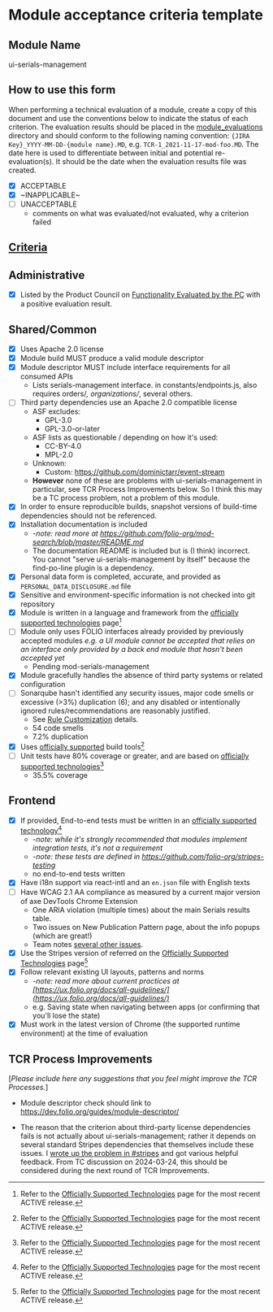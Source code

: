 # Module acceptance criteria template

## Module Name
ui-serials-management

## How to use this form
When performing a technical evaluation of a module, create a copy of this document and use the conventions below to indicate the status of each criterion.  The evaluation results should be placed in the [module_evaluations](https://github.com/folio-org/tech-council/tree/master/module_evaluations) directory and should conform to the following naming convention: `{JIRA Key}_YYYY-MM-DD-{module name}.MD`, e.g. `TCR-1_2021-11-17-mod-foo.MD`.  The date here is used to differentiate between initial and potential re-evaluation(s).  It should be the date when the evaluation results file was created.

* [x] ACCEPTABLE
* [x] ~INAPPLICABLE~
* [ ] UNACCEPTABLE
  * comments on what was evaluated/not evaluated, why a criterion failed

## [Criteria](https://github.com/folio-org/tech-council/blob/7b10294a5c1c10c7e1a7c5b9f99f04bf07630f06/MODULE_ACCEPTANCE_CRITERIA.MD)

## Administrative
* [X] Listed by the Product Council on [Functionality Evaluated by the PC](https://wiki.folio.org/display/PC/Functionality+Evaluated+by+the+PC) with a positive evaluation result.

## Shared/Common
* [X] Uses Apache 2.0 license
* [X] Module build MUST produce a valid module descriptor
* [X] Module descriptor MUST include interface requirements for all consumed APIs
  * Lists serials-management interface.  in constants/endpoints.js, also requires orders/*, organizations/*, several others.
* [ ] Third party dependencies use an Apache 2.0 compatible license
  * ASF excludes:
    * GPL-3.0
    * GPL-3.0-or-later
  * ASF lists as questionable / depending on how it's used:
    * CC-BY-4.0
    * MPL-2.0
  * Unknown:
    * Custom: https://github.com/dominictarr/event-stream
  * **However** none of these are problems with ui-serials-management in particular, see TCR Process Improvements below.  So I think this may be a TC process problem, not a problem of this module.
* [X] In order to ensure reproducible builds, snapshot versions of build-time dependencies should not be referenced.
* [X] Installation documentation is included
  * -_note: read more at https://github.com/folio-org/mod-search/blob/master/README.md_
  * The documentation README is included but is (I think) incorrect.  You cannot "serve ui-serials-management by itself" because the find-po-line plugin is a dependency.
* [X] Personal data form is completed, accurate, and provided as `PERSONAL_DATA_DISCLOSURE.md` file
* [X] Sensitive and environment-specific information is not checked into git repository
* [X] Module is written in a language and framework from the [officially supported technologies](https://wiki.folio.org/display/TC/Officially+Supported+Technologies) page[^1]
* [ ] Module only uses FOLIO interfaces already provided by previously accepted modules _e.g. a UI module cannot be accepted that relies on an interface only provided by a back end module that hasn't been accepted yet_
  * Pending mod-serials-management
* [X] Module gracefully handles the absence of third party systems or related configuration
* [ ] Sonarqube hasn't identified any security issues, major code smells or excessive (>3%) duplication (6); and any disabled or intentionally ignored rules/recommendations are reasonably justified.
  * See [Rule Customization](https://dev.folio.org/guides/code-analysis/#rule-customization) details. 
  * 54 code smells
  * 7.2% duplication
* [X] Uses [officially supported](https://wiki.folio.org/display/TC/Officially+Supported+Technologies) build tools[^1]
* [ ] Unit tests have 80% coverage or greater, and are based on [officially supported technologies](https://wiki.folio.org/display/TC/Officially+Supported+Technologies)[^1]
  * 35.5% coverage

## Frontend
* [X] If provided, End-to-end tests must be written in an [officially supported technology](https://wiki.folio.org/display/TC/Officially+Supported+Technologies)[^1]
  * -_note: while it's strongly recommended that modules implement integration tests, it's not a requirement_
  * -_note: these tests are defined in https://github.com/folio-org/stripes-testing_
  * no end-to-end tests written
* [X] Have i18n support via react-intl and an `en.json` file with English texts
* [ ] Have WCAG 2.1 AA compliance as measured by a current major version of axe DevTools Chrome Extension
  * One ARIA violation (multiple times) about the main Serials results table.
  * Two issues on New Publication Pattern page, about the info popups (which are great!)
  * Team notes [several other issues](https://folio-org.atlassian.net/issues/?jql=project%20%3D%20UI-Serials-Management%20and%20labels%20%3D%20accessibility%20and%20status%20!%3D%20Closed).
* [X] Use the Stripes version of referred on the [Officially Supported Technologies](https://wiki.folio.org/display/TC/Officially+Supported+Technologies) page[^1]
* [X] Follow relevant existing UI layouts, patterns and norms
  * -_note: read more about current practices at [https://ux.folio.org/docs/all-guidelines/](https://ux.folio.org/docs/all-guidelines/)_
  * e.g. Saving state when navigating between apps (or confirming that you'll lose the state)
* [X] Must work in the latest version of Chrome (the supported runtime environment) at the time of evaluation

## TCR Process Improvements
[_Please include here any suggestions that you feel might improve the TCR Processes._]

* Module descriptor check should link to https://dev.folio.org/guides/module-descriptor/

* The reason that the criterion about third-party license dependencies fails is not actually about ui-serials-management; rather it depends on several standard Stripes dependencies that themselves include these issues.  I [wrote up the problem in #stripes](https://folio-project.slack.com/archives/C210UCHQ9/p1709571130512069) and got various helpful feedback.  From TC discussion on 2024-03-24, this should be considered during the next round of TCR Improvements.  


[^1]: Refer to the [Officially Supported Technologies](https://wiki.folio.org/display/TC/Officially+Supported+Technologies) page for the most recent ACTIVE release.
